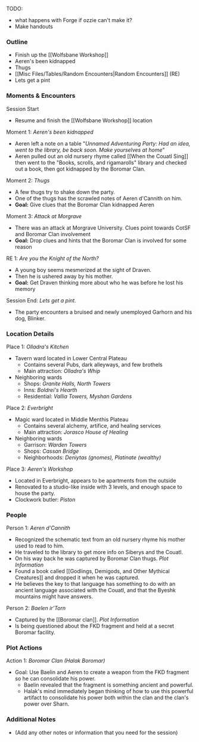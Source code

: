 TODO: 
- what happens with Forge if ozzie can't make it?
- Make handouts
### Outline
- Finish up the [[Wolfsbane Workshop]]
- Aeren's been kidnapped
- Thugs
- [[Misc Files/Tables/Random Encounters|Random Encounters]] (RE)
- Lets get a pint

### Moments & Encounters

Session Start
- Resume and finish the [[Wolfsbane Workshop]] location

Moment 1: *Aeren's been kidnapped*
- Aeren left a note on a table "*Unnamed Adventuring Party: Had an idea, went to the library, be back soon. Make yourselves at home*"
- Aeren pulled out an old nursery rhyme called [[When the Couatl Sing]] then went to the "Books, scrolls, and rigamarolls" library and checked out a book, then got kidnapped by the Boromar Clan.

Moment 2: *Thugs*
- A few thugs try to shake down the party.
- One of the thugs has the scrawled notes of Aeren d'Cannith on him.
- **Goal:** Give clues that the Boromar Clan kidnapped Aeren

Moment 3: *Attack at Morgrave*
- There was an attack at Morgrave University. Clues point towards CotSF and Boromar Clan involvement
- **Goal:** Drop clues and hints that the Boromar Clan is involved for some reason

RE 1: *Are you the Knight of the North?*
- A young boy seems mesmerized at the sight of Draven.
- Then he is ushered away by his mother.
- **Goal:** Get Draven thinking more about who he was before he lost his memory

Session End: *Lets get a pint.*
- The party encounters a bruised and newly unemployed Garhorn and his dog, Blinker.

### Location Details

Place 1: *Olladra's Kitchen*
- Tavern ward located in Lower Central Plateau
	- Contains several Pubs, dark alleyways, and few brothels
	- Main attraction: *Olladra's Whip*
- Neighboring wards
	- Shops: *Granite Halls, North Towers*
	- Inns: *Boldrei's Hearth*
	- Residential: *Vallia Towers, Myshan Gardens*

Place 2: *Everbright*
- Magic ward located in Middle Menthis Plateau
	- Contains several alchemy, artifice, and healing services
	- Main attraction: *Jorasco House of Healing*
- Neighboring wards
	- Garrison: *Warden Towers*
	- Shops: *Cassan Bridge*
	- Neighborhoods: *Deniytas (gnomes), Platinate (wealthy)*

Place 3: *Aeren's Workshop*
- Located in Everbright, appears to be apartments from the outside
- Renovated to a studio-like inside with 3 levels, and enough space to house the party.
- Clockwork butler: *Piston*

### People

Person 1: *Aeren d'Cannith*
- Recognized the schematic text from an old nursery rhyme his mother used to read to him.
- He traveled to the library to get more info on Siberys and the Couatl. 
- On his way back he was captured by Boromar Clan thugs.
*Plot Information*
- Found a book called [[Godlings, Demigods, and Other Mythical Creatures]] and dropped it when he was captured.
- He believes the key to that language has something to do with an ancient language associated with the Couatl, and that the Byeshk mountains might have answers.

Person 2: *Baelen ir'Torn*
- Captured by the [[Boromar clan]].
*Plot Information*
- Is being questioned about the FKD fragment and held at a secret Boromar facility.

### Plot Actions

Action 1: *Boromar Clan (Halak Boromar)*
- Goal: Use Baelin and Aeren to create a weapon from the FKD fragment so he can consolidate his power.
	- Baelin revealed that the fragment is something ancient and powerful.
	- Halak's mind immediately began thinking of how to use this powerful artifact to consolidate his power both within the clan and the clan's power over Sharn.
### Additional Notes

- (Add any other notes or information that you need for the session)